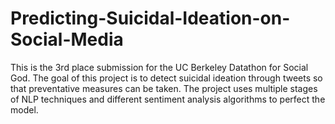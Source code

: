 # Predicting-Suicidal-Ideation-on-Social-Media
This is the 3rd place submission for the UC Berkeley Datathon for Social God. The goal of this project is to detect suicidal ideation through tweets so that preventative measures can be taken. The project uses multiple stages of NLP techniques and different sentiment analysis algorithms to perfect the model.

